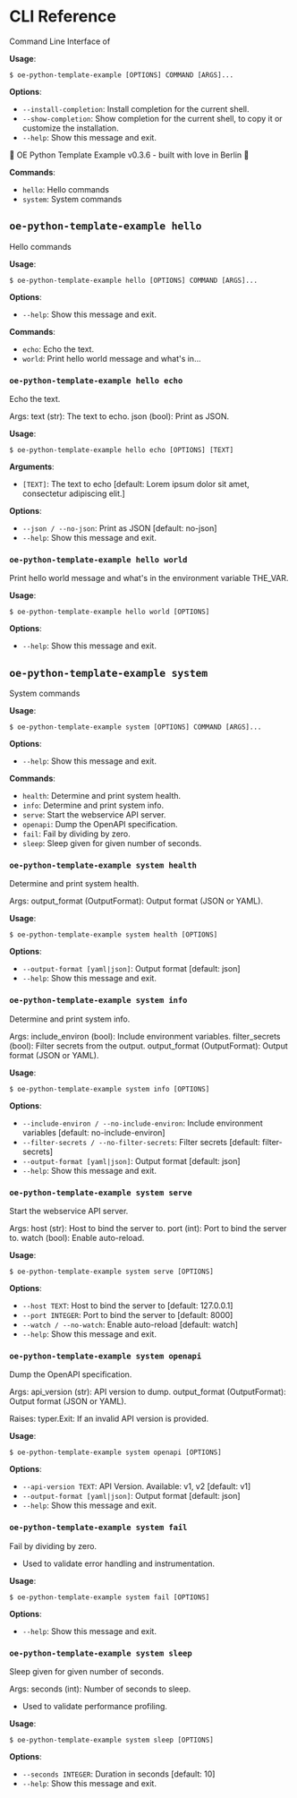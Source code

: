 # CLI Reference

Command Line Interface of

**Usage**:

```console
$ oe-python-template-example [OPTIONS] COMMAND [ARGS]...
```

**Options**:

* `--install-completion`: Install completion for the current shell.
* `--show-completion`: Show completion for the current shell, to copy it or customize the installation.
* `--help`: Show this message and exit.

🧠 OE Python Template Example v0.3.6 - built with love in Berlin 🐻

**Commands**:

* `hello`: Hello commands
* `system`: System commands

## `oe-python-template-example hello`

Hello commands

**Usage**:

```console
$ oe-python-template-example hello [OPTIONS] COMMAND [ARGS]...
```

**Options**:

* `--help`: Show this message and exit.

**Commands**:

* `echo`: Echo the text.
* `world`: Print hello world message and what&#x27;s in...

### `oe-python-template-example hello echo`

Echo the text.

Args:
    text (str): The text to echo.
    json (bool): Print as JSON.

**Usage**:

```console
$ oe-python-template-example hello echo [OPTIONS] [TEXT]
```

**Arguments**:

* `[TEXT]`: The text to echo  [default: Lorem ipsum dolor sit amet, consectetur adipiscing elit.]

**Options**:

* `--json / --no-json`: Print as JSON  [default: no-json]
* `--help`: Show this message and exit.

### `oe-python-template-example hello world`

Print hello world message and what&#x27;s in the environment variable THE_VAR.

**Usage**:

```console
$ oe-python-template-example hello world [OPTIONS]
```

**Options**:

* `--help`: Show this message and exit.

## `oe-python-template-example system`

System commands

**Usage**:

```console
$ oe-python-template-example system [OPTIONS] COMMAND [ARGS]...
```

**Options**:

* `--help`: Show this message and exit.

**Commands**:

* `health`: Determine and print system health.
* `info`: Determine and print system info.
* `serve`: Start the webservice API server.
* `openapi`: Dump the OpenAPI specification.
* `fail`: Fail by dividing by zero.
* `sleep`: Sleep given for given number of seconds.

### `oe-python-template-example system health`

Determine and print system health.

Args:
    output_format (OutputFormat): Output format (JSON or YAML).

**Usage**:

```console
$ oe-python-template-example system health [OPTIONS]
```

**Options**:

* `--output-format [yaml|json]`: Output format  [default: json]
* `--help`: Show this message and exit.

### `oe-python-template-example system info`

Determine and print system info.

Args:
    include_environ (bool): Include environment variables.
    filter_secrets (bool): Filter secrets from the output.
    output_format (OutputFormat): Output format (JSON or YAML).

**Usage**:

```console
$ oe-python-template-example system info [OPTIONS]
```

**Options**:

* `--include-environ / --no-include-environ`: Include environment variables  [default: no-include-environ]
* `--filter-secrets / --no-filter-secrets`: Filter secrets  [default: filter-secrets]
* `--output-format [yaml|json]`: Output format  [default: json]
* `--help`: Show this message and exit.

### `oe-python-template-example system serve`

Start the webservice API server.

Args:
    host (str): Host to bind the server to.
    port (int): Port to bind the server to.
    watch (bool): Enable auto-reload.

**Usage**:

```console
$ oe-python-template-example system serve [OPTIONS]
```

**Options**:

* `--host TEXT`: Host to bind the server to  [default: 127.0.0.1]
* `--port INTEGER`: Port to bind the server to  [default: 8000]
* `--watch / --no-watch`: Enable auto-reload  [default: watch]
* `--help`: Show this message and exit.

### `oe-python-template-example system openapi`

Dump the OpenAPI specification.

Args:
    api_version (str): API version to dump.
    output_format (OutputFormat): Output format (JSON or YAML).

Raises:
    typer.Exit: If an invalid API version is provided.

**Usage**:

```console
$ oe-python-template-example system openapi [OPTIONS]
```

**Options**:

* `--api-version TEXT`: API Version. Available: v1, v2  [default: v1]
* `--output-format [yaml|json]`: Output format  [default: json]
* `--help`: Show this message and exit.

### `oe-python-template-example system fail`

Fail by dividing by zero.

- Used to validate error handling and instrumentation.

**Usage**:

```console
$ oe-python-template-example system fail [OPTIONS]
```

**Options**:

* `--help`: Show this message and exit.

### `oe-python-template-example system sleep`

Sleep given for given number of seconds.

Args:
    seconds (int): Number of seconds to sleep.

- Used to validate performance profiling.

**Usage**:

```console
$ oe-python-template-example system sleep [OPTIONS]
```

**Options**:

* `--seconds INTEGER`: Duration in seconds  [default: 10]
* `--help`: Show this message and exit.
